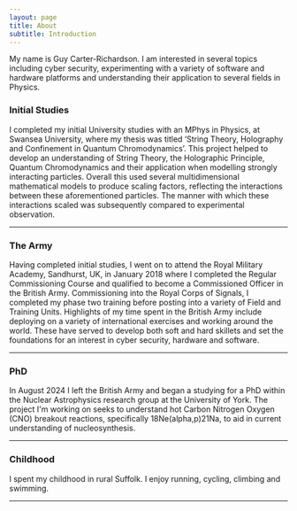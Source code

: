 ```yaml
---
layout: page
title: About
subtitle: Introduction
---
```


My name is Guy Carter-Richardson. I am interested in several topics including cyber security, experimenting with a variety of software and hardware platforms and understanding their application to several fields in Physics.

### Initial Studies 

I completed my initial University studies with an MPhys in Physics, at Swansea University, where my thesis was titled ‘String Theory, Holography and Confinement in Quantum Chromodynamics’. This project helped to develop an understanding of String Theory, the Holographic Principle, Quantum Chromodynamics and their application when modelling strongly interacting particles. Overall this used several multidimensional mathematical models to produce scaling factors, reflecting the interactions between these aforementioned particles. The manner with which these interactions scaled was subsequently compared to experimental observation.

---

### The Army 

Having completed initial studies, I went on to attend the Royal Military Academy, Sandhurst, UK, in January 2018 where I completed the Regular Commissioning Course and qualified to become a Commissioned Officer in the British Army. Commissioning into the Royal Corps of Signals, I completed my phase two training before posting into a variety of Field and Training Units. Highlights of my time spent in the British Army include deploying on a variety of international exercises and working around the world. These have served to develop both soft and hard skillets and set the foundations for an interest in cyber security, hardware and software. 

---

### PhD

In August 2024 I left the British Army and began a studying for a PhD within the Nuclear Astrophysics research group at the University of York. The project I'm working on seeks to understand hot Carbon Nitrogen Oxygen (CNO) breakout reactions, specifically 18Ne(alpha,p)21Na, to aid in current understanding of nucleosynthesis. 

---

### Childhood

I spent my childhood in rural Suffolk. I enjoy running, cycling, climbing and swimming.

---


